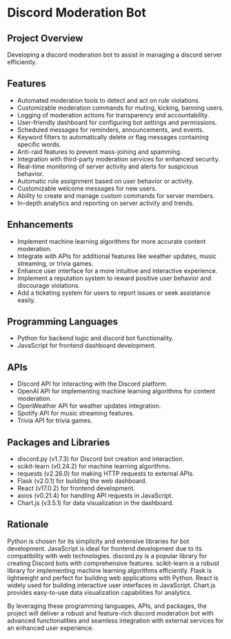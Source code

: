 # Discord Moderation Bot

## Project Overview

Developing a discord moderation bot to assist in managing a discord server efficiently.

## Features

- Automated moderation tools to detect and act on rule violations.
- Customizable moderation commands for muting, kicking, banning users.
- Logging of moderation actions for transparency and accountability.
- User-friendly dashboard for configuring bot settings and permissions.
- Scheduled messages for reminders, announcements, and events.
- Keyword filters to automatically delete or flag messages containing specific words.
- Anti-raid features to prevent mass-joining and spamming.
- Integration with third-party moderation services for enhanced security.
- Real-time monitoring of server activity and alerts for suspicious behavior.
- Automatic role assignment based on user behavior or activity.
- Customizable welcome messages for new users.
- Ability to create and manage custom commands for server members.
- In-depth analytics and reporting on server activity and trends.

## Enhancements

- Implement machine learning algorithms for more accurate content moderation.
- Integrate with APIs for additional features like weather updates, music streaming, or trivia games.
- Enhance user interface for a more intuitive and interactive experience.
- Implement a reputation system to reward positive user behavior and discourage violations.
- Add a ticketing system for users to report issues or seek assistance easily.

## Programming Languages

- Python for backend logic and discord bot functionality.
- JavaScript for frontend dashboard development.

## APIs

- Discord API for interacting with the Discord platform.
- OpenAI API for implementing machine learning algorithms for content moderation.
- OpenWeather API for weather updates integration.
- Spotify API for music streaming features.
- Trivia API for trivia games.

## Packages and Libraries

- discord.py (v1.7.3) for Discord bot creation and interaction.
- scikit-learn (v0.24.2) for machine learning algorithms.
- requests (v2.26.0) for making HTTP requests to external APIs.
- Flask (v2.0.1) for building the web dashboard.
- React (v17.0.2) for frontend development.
- axios (v0.21.4) for handling API requests in JavaScript.
- Chart.js (v3.5.1) for data visualization in the dashboard.

## Rationale

Python is chosen for its simplicity and extensive libraries for bot development.
JavaScript is ideal for frontend development due to its compatibility with web technologies.
discord.py is a popular library for creating Discord bots with comprehensive features.
scikit-learn is a robust library for implementing machine learning algorithms efficiently.
Flask is lightweight and perfect for building web applications with Python.
React is widely used for building interactive user interfaces in JavaScript.
Chart.js provides easy-to-use data visualization capabilities for analytics.

By leveraging these programming languages, APIs, and packages, the project will deliver a robust and feature-rich discord moderation bot with advanced functionalities and seamless integration with external services for an enhanced user experience.